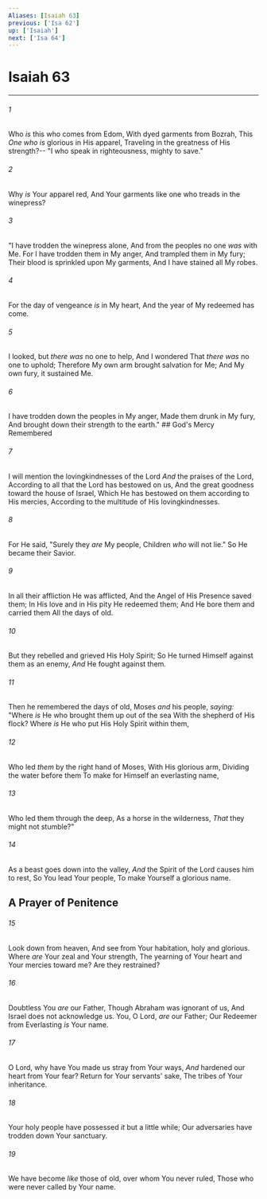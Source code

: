 ```yaml
---
Aliases: [Isaiah 63]
previous: ['Isa 62']
up: ['Isaiah']
next: ['Isa 64']
---
```

# Isaiah 63

***


###### 1 
Who _is_ this who comes from Edom, With dyed garments from Bozrah, This _One who is_ glorious in His apparel, Traveling in the greatness of His strength?-- "I who speak in righteousness, mighty to save." 

###### 2 
Why _is_ Your apparel red, And Your garments like one who treads in the winepress? 

###### 3 
"I have trodden the winepress alone, And from the peoples no one _was_ with Me. For I have trodden them in My anger, And trampled them in My fury; Their blood is sprinkled upon My garments, And I have stained all My robes. 

###### 4 
For the day of vengeance _is_ in My heart, And the year of My redeemed has come. 

###### 5 
I looked, but _there was_ no one to help, And I wondered That _there was_ no one to uphold; Therefore My own arm brought salvation for Me; And My own fury, it sustained Me. 

###### 6 
I have trodden down the peoples in My anger, Made them drunk in My fury, And brought down their strength to the earth." ## God's Mercy Remembered 

###### 7 
I will mention the lovingkindnesses of the Lord _And_ the praises of the Lord, According to all that the Lord has bestowed on us, And the great goodness toward the house of Israel, Which He has bestowed on them according to His mercies, According to the multitude of His lovingkindnesses. 

###### 8 
For He said, "Surely they _are_ My people, Children _who_ will not lie." So He became their Savior. 

###### 9 
In all their affliction He was afflicted, And the Angel of His Presence saved them; In His love and in His pity He redeemed them; And He bore them and carried them All the days of old. 

###### 10 
But they rebelled and grieved His Holy Spirit; So He turned Himself against them as an enemy, _And_ He fought against them. 

###### 11 
Then he remembered the days of old, Moses _and_ his people, _saying:_ "Where _is_ He who brought them up out of the sea With the shepherd of His flock? Where _is_ He who put His Holy Spirit within them, 

###### 12 
Who led _them_ by the right hand of Moses, With His glorious arm, Dividing the water before them To make for Himself an everlasting name, 

###### 13 
Who led them through the deep, As a horse in the wilderness, _That_ they might not stumble?" 

###### 14 
As a beast goes down into the valley, _And_ the Spirit of the Lord causes him to rest, So You lead Your people, To make Yourself a glorious name.

## A Prayer of Penitence 

###### 15 
Look down from heaven, And see from Your habitation, holy and glorious. Where _are_ Your zeal and Your strength, The yearning of Your heart and Your mercies toward me? Are they restrained? 

###### 16 
Doubtless You _are_ our Father, Though Abraham was ignorant of us, And Israel does not acknowledge us. You, O Lord, _are_ our Father; Our Redeemer from Everlasting _is_ Your name. 

###### 17 
O Lord, why have You made us stray from Your ways, _And_ hardened our heart from Your fear? Return for Your servants' sake, The tribes of Your inheritance. 

###### 18 
Your holy people have possessed _it_ but a little while; Our adversaries have trodden down Your sanctuary. 

###### 19 
We have become _like_ those of old, over whom You never ruled, Those who were never called by Your name.

